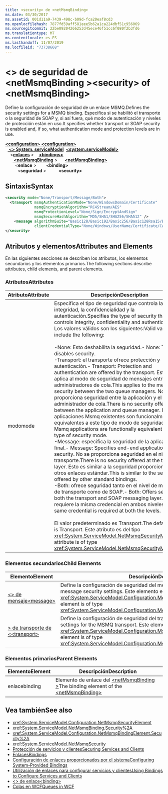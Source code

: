 ```yaml
---
title: <security> de <netMsmqBinding>
ms.date: 03/30/2017
ms.assetid: 001d11a9-7439-498c-b09d-fca20eaf8cd3
ms.openlocfilehash: 7877fd59aff581eee5b62a1ca224dbf51c956069
ms.sourcegitcommit: 22be09204266253d45ece46f51cc6f080f2b3fd6
ms.translationtype: MT
ms.contentlocale: es-ES
ms.lasthandoff: 11/07/2019
ms.locfileid: "73738668"
---
```

# <a name="security-of-netmsmqbinding"></a><span data-ttu-id="c3830-102">\<> de seguridad de \<netMsmqBinding ></span><span class="sxs-lookup"><span data-stu-id="c3830-102">\<security> of \<netMsmqBinding></span></span>
<span data-ttu-id="c3830-103">Define la configuración de seguridad de un enlace MSMQ.</span><span class="sxs-lookup"><span data-stu-id="c3830-103">Defines the security settings for a MSMQ binding.</span></span> <span data-ttu-id="c3830-104">Especifica si se habilitó el transporte o la seguridad de SOAP y, si así fuera, qué modo de autenticación y niveles de protección están en uso.</span><span class="sxs-lookup"><span data-stu-id="c3830-104">It specifies whether transport or SOAP security is enabled and, if so, what authentication mode and protection levels are in use.</span></span>  
  
<span data-ttu-id="c3830-105">[ **\<configuration>** ](../configuration-element.md)</span><span class="sxs-lookup"><span data-stu-id="c3830-105">[**\<configuration>**](../configuration-element.md)</span></span>\
<span data-ttu-id="c3830-106">&nbsp;&nbsp;[ **\<> System. serviceModel**](system-servicemodel.md)</span><span class="sxs-lookup"><span data-stu-id="c3830-106">&nbsp;&nbsp;[**\<system.serviceModel>**](system-servicemodel.md)</span></span>\
<span data-ttu-id="c3830-107">&nbsp;&nbsp;&nbsp;&nbsp;\<[**enlaces**](bindings.md) ></span><span class="sxs-lookup"><span data-stu-id="c3830-107">&nbsp;&nbsp;&nbsp;&nbsp;[**\<bindings>**](bindings.md)</span></span>\
<span data-ttu-id="c3830-108">&nbsp;&nbsp;&nbsp;&nbsp;&nbsp;&nbsp;[ **\<netMsmqBinding**](netmsmqbinding.md) ></span><span class="sxs-lookup"><span data-stu-id="c3830-108">&nbsp;&nbsp;&nbsp;&nbsp;&nbsp;&nbsp;[**\<netMsmqBinding>**](netmsmqbinding.md)</span></span>\
<span data-ttu-id="c3830-109">&nbsp;&nbsp;&nbsp;&nbsp;&nbsp;&nbsp;&nbsp;&nbsp;\<**enlace** ></span><span class="sxs-lookup"><span data-stu-id="c3830-109">&nbsp;&nbsp;&nbsp;&nbsp;&nbsp;&nbsp;&nbsp;&nbsp;**\<binding>**</span></span>\
<span data-ttu-id="c3830-110">&nbsp;&nbsp;&nbsp;&nbsp;&nbsp;&nbsp;&nbsp;&nbsp;&nbsp;&nbsp;\<**seguridad** ></span><span class="sxs-lookup"><span data-stu-id="c3830-110">&nbsp;&nbsp;&nbsp;&nbsp;&nbsp;&nbsp;&nbsp;&nbsp;&nbsp;&nbsp;**\<security>**</span></span>  
  
## <a name="syntax"></a><span data-ttu-id="c3830-111">Sintaxis</span><span class="sxs-lookup"><span data-stu-id="c3830-111">Syntax</span></span>  
  
```xml  
<security mode="None/Transport/Message/Both">
  <transport msmqAuthenticationMode="None/WindowsDomain/Certificate"
             msmqEncryptionAlgorithm="RC4Stream/AES"
             msmqProtectionLevel="None/Sign/EncryptAndSign"
             msmqSecureHashAlgorithm="MD5/SHA1/SHA256/SHA512" />
    <message algorithmSuite="Basic128/Basic192/Basic256/Basic128Rsa15/Basic256Rsa15/TripleDes/TripleDesRsa15/Basic128Sha256/Basic192Sha256/TripleDesSha256/Basic128Sha256Rsa15/Basic192Sha256Rsa15/Basic256Sha256Rsa15/TripleDesSha256Rsa15"
             clientCredentialType="None/Windows/UserName/Certificate/CardSpace" />
</security>
```  
  
## <a name="attributes-and-elements"></a><span data-ttu-id="c3830-112">Atributos y elementos</span><span class="sxs-lookup"><span data-stu-id="c3830-112">Attributes and Elements</span></span>  
 <span data-ttu-id="c3830-113">En las siguientes secciones se describen los atributos, los elementos secundarios y los elementos primarios.</span><span class="sxs-lookup"><span data-stu-id="c3830-113">The following sections describe attributes, child elements, and parent elements.</span></span>  
  
### <a name="attributes"></a><span data-ttu-id="c3830-114">Atributos</span><span class="sxs-lookup"><span data-stu-id="c3830-114">Attributes</span></span>  
  
|<span data-ttu-id="c3830-115">Atributo</span><span class="sxs-lookup"><span data-stu-id="c3830-115">Attribute</span></span>|<span data-ttu-id="c3830-116">Descripción</span><span class="sxs-lookup"><span data-stu-id="c3830-116">Description</span></span>|  
|---------------|-----------------|  
|<span data-ttu-id="c3830-117">modo</span><span class="sxs-lookup"><span data-stu-id="c3830-117">mode</span></span>|<span data-ttu-id="c3830-118">Especifica el tipo de seguridad que controla la integridad, la confidencialidad y la autenticación.</span><span class="sxs-lookup"><span data-stu-id="c3830-118">Specifies the type of security that controls integrity, confidentiality and authentication.</span></span> <span data-ttu-id="c3830-119">Los valores válidos son los siguientes:</span><span class="sxs-lookup"><span data-stu-id="c3830-119">Valid values include the following:</span></span><br /><br /> <span data-ttu-id="c3830-120">-None: Esto deshabilita la seguridad.</span><span class="sxs-lookup"><span data-stu-id="c3830-120">-   None: This disables security.</span></span><br /><span data-ttu-id="c3830-121">-Transport: el transporte ofrece protección y autenticación.</span><span class="sxs-lookup"><span data-stu-id="c3830-121">-   Transport: Protection and authentication are offered by the transport.</span></span> <span data-ttu-id="c3830-122">Esto se aplica al modo de seguridad de mensajes entre los dos administradores de cola.</span><span class="sxs-lookup"><span data-stu-id="c3830-122">This applies to the message security between the two queue managers.</span></span> <span data-ttu-id="c3830-123">No se proporciona seguridad entre la aplicación y el administrador de cola.</span><span class="sxs-lookup"><span data-stu-id="c3830-123">There is no security offered between the application and queue manager.</span></span> <span data-ttu-id="c3830-124">Las aplicaciones Msmq existentes son funcionalmente equivalentes a este tipo de modo de seguridad.</span><span class="sxs-lookup"><span data-stu-id="c3830-124">Existing Msmq applications are functionally equivalent with this type of security mode.</span></span><br /><span data-ttu-id="c3830-125">-Message: especifica la seguridad de la aplicación final.</span><span class="sxs-lookup"><span data-stu-id="c3830-125">-   Message: Specifies end-end application security.</span></span> <span data-ttu-id="c3830-126">No se proporciona seguridad en el nivel de transporte.</span><span class="sxs-lookup"><span data-stu-id="c3830-126">There is no security offered at the transport layer.</span></span> <span data-ttu-id="c3830-127">Esto es similar a la seguridad proporcionada por otros enlaces estándar.</span><span class="sxs-lookup"><span data-stu-id="c3830-127">This is similar to the security offered by other standard bindings.</span></span><br /><span data-ttu-id="c3830-128">-Both: ofrece seguridad tanto en el nivel de mensajería de transporte como de SOAP.</span><span class="sxs-lookup"><span data-stu-id="c3830-128">-   Both: Offers security at both the transport and SOAP messaging layer.</span></span> <span data-ttu-id="c3830-129">Se requiere la misma credencial en ambos niveles.</span><span class="sxs-lookup"><span data-stu-id="c3830-129">The same credential is required at both the levels.</span></span><br /><br /> <span data-ttu-id="c3830-130">El valor predeterminado es Transport.</span><span class="sxs-lookup"><span data-stu-id="c3830-130">The default value is Transport.</span></span> <span data-ttu-id="c3830-131">Este atributo es del tipo <xref:System.ServiceModel.NetMsmqSecurityMode>.</span><span class="sxs-lookup"><span data-stu-id="c3830-131">This attribute is of type <xref:System.ServiceModel.NetMsmqSecurityMode>.</span></span>|  
  
### <a name="child-elements"></a><span data-ttu-id="c3830-132">Elementos secundarios</span><span class="sxs-lookup"><span data-stu-id="c3830-132">Child Elements</span></span>  
  
|<span data-ttu-id="c3830-133">Elemento</span><span class="sxs-lookup"><span data-stu-id="c3830-133">Element</span></span>|<span data-ttu-id="c3830-134">Descripción</span><span class="sxs-lookup"><span data-stu-id="c3830-134">Description</span></span>|  
|-------------|-----------------|  
|[<span data-ttu-id="c3830-135">\<> de mensaje</span><span class="sxs-lookup"><span data-stu-id="c3830-135">\<message></span></span>](message-of-netmsmqbinding.md)|<span data-ttu-id="c3830-136">Define la configuración de seguridad del mensaje SOAP.</span><span class="sxs-lookup"><span data-stu-id="c3830-136">Defines the SOAP message security settings.</span></span> <span data-ttu-id="c3830-137">Este elemento es del tipo <xref:System.ServiceModel.Configuration.MessageSecurityOverMsmqElement>.</span><span class="sxs-lookup"><span data-stu-id="c3830-137">This element is of type <xref:System.ServiceModel.Configuration.MessageSecurityOverMsmqElement>.</span></span>|  
|[<span data-ttu-id="c3830-138">> de transporte de \<</span><span class="sxs-lookup"><span data-stu-id="c3830-138">\<transport></span></span>](transport-of-netmsmqbinding.md)|<span data-ttu-id="c3830-139">Define la configuración de seguridad del transporte MSMQ.</span><span class="sxs-lookup"><span data-stu-id="c3830-139">Defines the security settings for the MSMQ transport.</span></span> <span data-ttu-id="c3830-140">Este elemento es del tipo <xref:System.ServiceModel.Configuration.MsmqTransportSecurityElement>.</span><span class="sxs-lookup"><span data-stu-id="c3830-140">This element is of type <xref:System.ServiceModel.Configuration.MsmqTransportSecurityElement>.</span></span>|  
  
### <a name="parent-elements"></a><span data-ttu-id="c3830-141">Elementos primarios</span><span class="sxs-lookup"><span data-stu-id="c3830-141">Parent Elements</span></span>  
  
|<span data-ttu-id="c3830-142">Elemento</span><span class="sxs-lookup"><span data-stu-id="c3830-142">Element</span></span>|<span data-ttu-id="c3830-143">Descripción</span><span class="sxs-lookup"><span data-stu-id="c3830-143">Description</span></span>|  
|-------------|-----------------|  
|<span data-ttu-id="c3830-144">enlace</span><span class="sxs-lookup"><span data-stu-id="c3830-144">binding</span></span>|<span data-ttu-id="c3830-145">Elemento de enlace del [\<netMsmqBinding >](netmsmqbinding.md)</span><span class="sxs-lookup"><span data-stu-id="c3830-145">The binding element of the [\<netMsmqBinding>](netmsmqbinding.md)</span></span>|  
  
## <a name="see-also"></a><span data-ttu-id="c3830-146">Vea también</span><span class="sxs-lookup"><span data-stu-id="c3830-146">See also</span></span>

- <xref:System.ServiceModel.Configuration.NetMsmqSecurityElement>
- <xref:System.ServiceModel.NetMsmqBinding.Security%2A>
- <xref:System.ServiceModel.Configuration.NetMsmqBindingElement.Security%2A>
- <xref:System.ServiceModel.NetMsmqSecurity>
- [<span data-ttu-id="c3830-147">Protección de servicios y clientes</span><span class="sxs-lookup"><span data-stu-id="c3830-147">Securing Services and Clients</span></span>](../../../wcf/feature-details/securing-services-and-clients.md)
- [<span data-ttu-id="c3830-148">Enlaces</span><span class="sxs-lookup"><span data-stu-id="c3830-148">Bindings</span></span>](../../../wcf/bindings.md)
- [<span data-ttu-id="c3830-149">Configuración de enlaces proporcionados por el sistema</span><span class="sxs-lookup"><span data-stu-id="c3830-149">Configuring System-Provided Bindings</span></span>](../../../wcf/feature-details/configuring-system-provided-bindings.md)
- [<span data-ttu-id="c3830-150">Utilización de enlaces para configurar servicios y clientes</span><span class="sxs-lookup"><span data-stu-id="c3830-150">Using Bindings to Configure Services and Clients</span></span>](../../../wcf/using-bindings-to-configure-services-and-clients.md)
- [<span data-ttu-id="c3830-151">\<> de enlace</span><span class="sxs-lookup"><span data-stu-id="c3830-151">\<binding></span></span>](bindings.md)
- [<span data-ttu-id="c3830-152">Colas en WCF</span><span class="sxs-lookup"><span data-stu-id="c3830-152">Queues in WCF</span></span>](../../../wcf/feature-details/queues-in-wcf.md)

